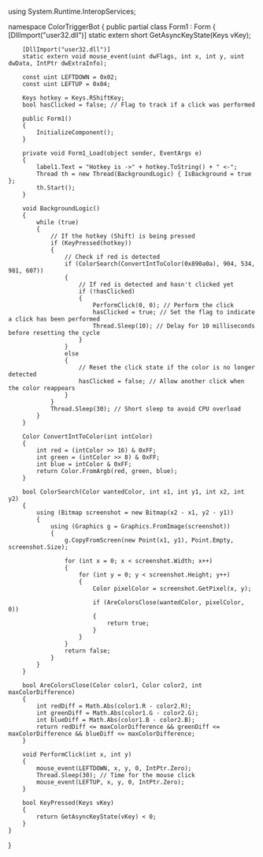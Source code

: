 using System.Runtime.InteropServices;

namespace ColorTriggerBot
{
    public partial class Form1 : Form
    {
        [DllImport("user32.dll")]
        static extern short GetAsyncKeyState(Keys vKey);

        [DllImport("user32.dll")]
        static extern void mouse_event(uint dwFlags, int x, int y, uint dwData, IntPtr dwExtraInfo);

        const uint LEFTDOWN = 0x02;
        const uint LEFTUP = 0x04;

        Keys hotkey = Keys.RShiftKey;
        bool hasClicked = false; // Flag to track if a click was performed

        public Form1()
        {
            InitializeComponent();
        }

        private void Form1_Load(object sender, EventArgs e)
        {
            label1.Text = "Hotkey is ->" + hotkey.ToString() + " <-";
            Thread th = new Thread(BackgroundLogic) { IsBackground = true };
            th.Start();
        }

        void BackgroundLogic()
        {
            while (true)
            {
                // If the hotkey (Shift) is being pressed
                if (KeyPressed(hotkey))
                {
                    // Check if red is detected
                    if (ColorSearch(ConvertIntToColor(0x890a0a), 904, 534, 981, 607))
                    {
                        // If red is detected and hasn't clicked yet
                        if (!hasClicked)
                        {
                            PerformClick(0, 0); // Perform the click
                            hasClicked = true; // Set the flag to indicate a click has been performed
                            Thread.Sleep(10); // Delay for 10 milliseconds before resetting the cycle
                        }
                    }
                    else
                    {
                        // Reset the click state if the color is no longer detected
                        hasClicked = false; // Allow another click when the color reappears
                    }
                }
                Thread.Sleep(30); // Short sleep to avoid CPU overload
            }
        }

        Color ConvertIntToColor(int intColor)
        {
            int red = (intColor >> 16) & 0xFF;
            int green = (intColor >> 8) & 0xFF;
            int blue = intColor & 0xFF;
            return Color.FromArgb(red, green, blue);
        }

        bool ColorSearch(Color wantedColor, int x1, int y1, int x2, int y2)
        {
            using (Bitmap screenshot = new Bitmap(x2 - x1, y2 - y1))
            {
                using (Graphics g = Graphics.FromImage(screenshot))
                {
                    g.CopyFromScreen(new Point(x1, y1), Point.Empty, screenshot.Size);

                    for (int x = 0; x < screenshot.Width; x++)
                    {
                        for (int y = 0; y < screenshot.Height; y++)
                        {
                            Color pixelColor = screenshot.GetPixel(x, y);

                            if (AreColorsClose(wantedColor, pixelColor, 0))
                            {
                                return true;
                            }
                        }
                    }
                    return false;
                }
            }
        }

        bool AreColorsClose(Color color1, Color color2, int maxColorDifference)
        {
            int redDiff = Math.Abs(color1.R - color2.R);
            int greenDiff = Math.Abs(color1.G - color2.G);
            int blueDiff = Math.Abs(color1.B - color2.B);
            return redDiff <= maxColorDifference && greenDiff <= maxColorDifference && blueDiff <= maxColorDifference;
        }

        void PerformClick(int x, int y)
        {
            mouse_event(LEFTDOWN, x, y, 0, IntPtr.Zero);
            Thread.Sleep(30); // Time for the mouse click
            mouse_event(LEFTUP, x, y, 0, IntPtr.Zero);
        }

        bool KeyPressed(Keys vKey)
        {
            return GetAsyncKeyState(vKey) < 0;
        }
    }
}

